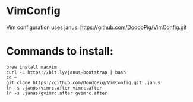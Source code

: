 # VimConfig

Vim configuration uses janus: https://github.com/DoodoPig/VimConfig.git

# Commands to install:
```
brew install macvim
curl -L https://bit.ly/janus-bootstrap | bash
cd ~
git clone https://github.com/DoodoPig/VimConfig.git .janus
ln -s .janus/vimrc.after vimrc.after
ln -s .janus/gvimrc.after gvimrc.after
```
